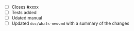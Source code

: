 <!--
Please run flake8 and black on your changes, these will be checked by the CI.
Feel free to remove any of the check-list items that aren't relevant to your PR.
-->

- [ ] Closes #xxxx
- [ ] Tests added
- [ ] Udated manual
- [ ] Updated `doc/whats-new.md` with a summary of the changes
